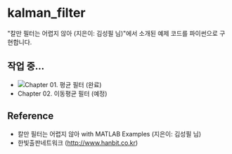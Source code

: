 # kalman_filter
 "칼만 필터는 어렵지 않아 (지은이: 김성필 님)"에서 소개된 예제 코드를 파이썬으로 구현합니다.

## 작업 중...
 - ![Chapter 01. 평균 필터 (완료)](./Ch01.AverageFilter)
 - Chapter 02. 이동평균 필터 (예정)




## Reference
 * 칼만 필터는 어렵지 않아 with MATLAB Examples (지은이: 김성필 님)
 * 한빛출판네트워크 (http://www.hanbit.co.kr)
